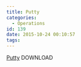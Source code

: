 ```yaml
---
title: Putty
categories:
  - Operations
id: 139
date: 2015-10-24 00:10:57
tags:
---
```


[Putty](https://www.baidu.com/link?url=1_2QzbVckiyvVRr0oT1xUm2UtixY6MZbH0KdrWF3Sfr0hN35MUEjVARPO2JysZjDjh6Z0e-hrl1-Y4Y47kYSPRPWctCFLqvpfAcR70KZs7u&wd=&eqid=ec1ccc7700012fae00000002585ce1d9) DOWNLOAD
